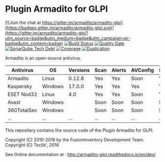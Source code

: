 Plugin Armadito for GLPI
========================

[![Join the chat at https://gitter.im/armadito/armadito-glpi](https://badges.gitter.im/armadito/armadito-glpi.svg)](https://gitter.im/armadito/armadito-glpi?utm_source=badge&utm_medium=badge&utm_campaign=pr-badge&utm_content=badge)
[![Build Status](https://travis-ci.org/armadito/armadito-glpi.svg?branch=DEV)](https://travis-ci.org/armadito/armadito-glpi)
[![Quality Gate](http://sonarqube.com/api/badges/gate?key=armadito:glpi:DEV:DEV)](http://sonarqube.com/dashboard/index/armadito:glpi:DEV:DEV)
[![SonarQube Tech Debt](https://img.shields.io/sonar/http/sonarqube.com/armadito:glpi:DEV:DEV/tech_debt.svg)](https://sonarqube.com/component_measures/?id=armadito%3Aglpi%3ADEV%3ADEV)
[![Coverage](http://sonarqube.com/api/badges/measure?key=armadito:glpi:DEV:DEV&metric=it_coverage)](http://sonarqube.com/dashboard/index/armadito:glpi:DEV:DEV)
[![Duplication](http://sonarqube.com/api/badges/measure?key=armadito:glpi:DEV:DEV&metric=duplicated_lines_density)](http://sonarqube.com/dashboard/index/armadito:glpi:DEV:DEV)

Armadito is an open-source antivirus.

| Antivirus   | OS        | Versions | Scan | Alerts | AVConfig | State |
|-------------|-----------|----------|------|--------|----------|-------|
| Armadito    | Linux     | 0.12.8   | Yes  | Yes    | Soon     | Yes   |
| Kaspersky   | Windows   | 17.0.0   | Yes  | Yes    | Yes      | Yes   |
| ESET Nod32  | Linux     | 4.0      | Yes  | Yes    | Soon     | Yes   |
| Avast       | Windows   |          | Soon | Soon   | Soon     | Soon  |
| 360TotalSec | Windows   |          | Soon | Soon   | Soon     | Soon  |
| ...         | ...       |  ...     | ...  | ...    | ...      | ...   |


This repository contains the source code of the Plugin Armadito for GLPI.

Copyright (C) 2010-2016 by the FusionInventory Development Team.
Copyright (C) Teclib', 2016

See Online documentation at : <http://armadito-glpi.readthedocs.io/en/dev/>
